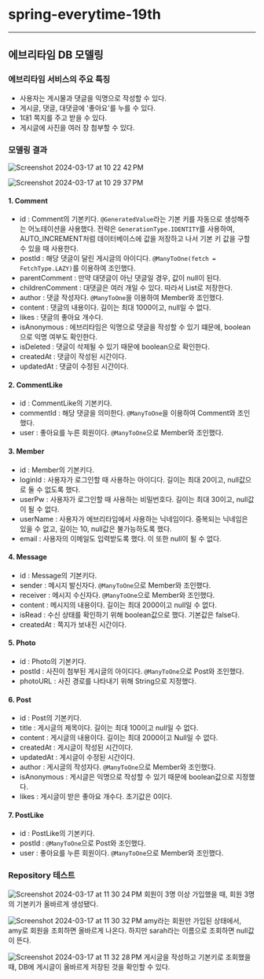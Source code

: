 # spring-everytime-19th
* * *

## 에브리타임 DB 모델링

### 에브리타임 서비스의 주요 특징
- 사용자는 게시물과 댓글을 익명으로 작성할 수 있다.
- 게시글, 댓글, 대댓글에 '좋아요'를 누를 수 있다.
- 1대1 쪽지를 주고 받을 수 있다.
- 게시글에 사진을 여러 장 첨부할 수 있다.


### 모델링 결과

![Screenshot 2024-03-17 at 10 22 42 PM](https://github.com/parking0/TeenTalk_Server/assets/67892502/2fb7b3c3-2a1d-416f-aeb8-c3859a8bb1d1)

![Screenshot 2024-03-17 at 10 29 37 PM](https://github.com/parking0/TeenTalk_Server/assets/67892502/e9bd44a0-5ea0-419f-a9f6-28f4ee7c998d)

#### 1. Comment
- id : Comment의 기본키다. `@GeneratedValue`라는 기본 키를 자동으로 생성해주는 어노테이션을 사용했다.
  전략은 `GenerationType.IDENTITY`를 사용하여, AUTO_INCREMENT처럼 데이터베이스에 값을 저장하고 나서 기본 키 값을 구할 수 있을 때 사용한다.
- postId : 해당 댓글이 달린 게시글의 아이디다. `@ManyToOne(fetch = FetchType.LAZY)`를 이용하여 조인했다.
- parentComment : 만약 대댓글이 아닌 댓글일 경우, 값이 null이 된다.
- childrenComment : 대댓글은 여러 개일 수 있다. 따라서 List로 저장한다.
- author : 댓글 작성자다. `@ManyToOne`을 이용하여 Member와 조인했다.
- content : 댓글의 내용이다. 길이는 최대 1000이고, null일 수 없다.
- likes : 댓글의 좋아요 개수다.
- isAnonymous : 에브리타임은 익명으로 댓글을 작성할 수 있기 떄문에, boolean으로 익명 여부도 확인한다.
- isDeleted : 댓글이 삭제될 수 있기 때문에 boolean으로 확인한다.
- createdAt : 댓글이 작성된 시간이다.
- updatedAt : 댓글이 수정된 시간이다.


#### 2. CommentLike
- id : CommentLike의 기본키다.
- commentId : 해당 댓글을 의미한다. `@ManyToOne`을 이용하여 Comment와 조인했다.
- user : 좋아요를 누른 회원이다. `@ManyToOne`으로 Member와 조인했다.


#### 3. Member
- id : Member의 기본키다. 
- loginId : 사용자가 로그인할 때 사용하는 아이디다. 길이는 최대 20이고, null값으로 둘 수 없도록 했다.
- userPw : 사용자가 로그인할 때 사용하는 비밀번호다. 길이는 최대 30이고, null값이 될 수 없다.
- userName : 사용자가 에브리타임에서 사용하는 닉네임이다. 중복되는 닉네임은 있을 수 없고, 길이는 10, null값은 불가능하도록 했다.
- email : 사용자의 이메일도 입력받도록 했다. 이 또한 null이 될 수 없다.


#### 4. Message
- id : Message의 기본키다. 
- sender : 메시지 발신자다. `@ManyToOne`으로 Member와 조인했다.
- receiver : 메시지 수신자다. `@ManyToOne`으로 Member와 조인했다.
- content : 메시지의 내용이다. 길이는 최대 2000이고 null일 수 없다.
- isRead : 수신 상태를 확인하기 위해 boolean값으로 했다. 기본값은 false다.
- createdAt : 쪽지가 보내진 시간이다.


#### 5. Photo
- id : Photo의 기본키다. 
- postId : 사진이 첨부된 게시글의 아이디다. `@ManyToOne`으로 Post와 조인했다.
- photoURL : 사진 경로를 나타내기 위해 String으로 지정했다.


#### 6. Post
- id : Post의 기본키다. 
- title : 게시글의 제목이다. 길이는 최대 100이고 null일 수 없다.
- content : 게시글의 내용이다. 길이는 최대 2000이고 Null일 수 없다.
- createdAt : 게시글이 작성된 시간이다.
- updatedAt : 게시글이 수정된 시간이다.
- author : 게시글의 작성자다. `@ManyToOne`으로 Member와 조인했다.
- isAnonymous : 게시글은 익명으로 작성할 수 있기 때문에 boolean값으로 지정했다.
- likes : 게시글이 받은 좋아요 개수다. 초기값은 0이다.


#### 7. PostLike
- id : PostLike의 기본키다. 
- postId : `@ManyToOne`으로 Post와 조인했다.
- user : 좋아요를 누른 회원이다. `@ManyToOne`으로 Member와 조인했다.


### Repository 테스트
![Screenshot 2024-03-17 at 11 30 24 PM](https://github.com/parking0/TeenTalk_Server/assets/67892502/e76ebdde-8998-4a60-952a-ab10ff4fe54c)
회원이 3명 이상 가입했을 때, 회원 3명의 기본키가 올바르게 생성됐다.

![Screenshot 2024-03-17 at 11 30 32 PM](https://github.com/parking0/TeenTalk_Server/assets/67892502/1f4c18f4-b700-4e9a-9b53-cdab0255cbe7)
amy라는 회원만 가입된 상태에서, amy로 회원을 조회하면 올바르게 나온다. 하지만 sarah라는 이름으로 조회하면 null값이 뜬다.

![Screenshot 2024-03-17 at 11 32 28 PM](https://github.com/parking0/TeenTalk_Server/assets/67892502/9f1f78ea-b493-4076-8ee7-e669702980d7)
게시글을 작성하고 기본키로 조회했을 때, DB에 게시글이 올바르게 저장된 것을 확인할 수 있다.




